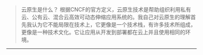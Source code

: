 > 云原生是什么？
> 根据CNCF的官方定义，云原生技术是帮助组织利用私有云、公有云、混合云高效可动态伸缩应用系统的。我自己对云原生的理解首先我认为它不能局限在技术上，它更像是一个技术栈，有许多技术所组成，更像是一种技术文化。它让应用从开发到部署都在云上并且使用相同的环境。
----

<!--stackedit_data:
eyJoaXN0b3J5IjpbLTk3OTE3MzgyOSwtMTAyMjEyODMwN119
-->